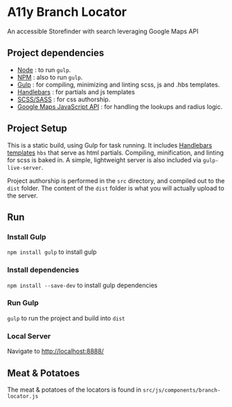 # A11y Branch Locator

An accessible Storefinder with search leveraging Google Maps API

## Project dependencies

- [Node](https://nodejs.org/en/download/) : to run `gulp`.
- [NPM](https://www.npmjs.com/get-npm) : also to run `gulp`.
- [Gulp](https://gulpjs.com/) : for compiling, minimizing and linting scss, js and .hbs templates.
- [Handlebars](https://handlebarsjs.com/) : for partials and js templates
- [SCSS/SASS](https://sass-lang.com/) : for css authorship.
- [Google Maps JavaScript API](https://developers.google.com/maps/documentation/javascript/tutorial) : for handling the lookups and radius logic.

## Project Setup

This is a static build, using Gulp for task running. It includes [Handlebars templates](http://handlebarsjs.com/) `hbs` that serve as html partials. Compiling, minification, and linting for scss is baked in. A simple, lightweight server is also included via `gulp-live-server`.

Project authorship is performed in the `src` directory, and compiled out to the `dist` folder. The content of the `dist` folder is what you will actually upload to the server.

## Run

### Install Gulp
`npm install gulp` to install gulp

### Install dependencies
`npm install --save-dev` to install gulp dependencies

### Run Gulp
`gulp` to run the project and build into `dist`

### Local Server
Navigate to [http://localhost:8888/](localhost:8888)


## Meat & Potatoes

The meat & potatoes of the locators is found in `src/js/components/branch-locator.js`
